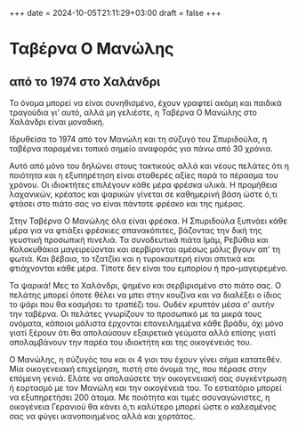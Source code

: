 +++
date = 2024-10-05T21:11:29+03:00
draft = false
+++

<h1 class="text-neutral-100">Ταβέρνα Ο Μανώλης</h1>
<h2>από το 1974 στο Χαλάνδρι</h2>

<p>Το όνομα μπορεί να είναι συνηθισμένο, έχουν γραφτεί ακόμη και παιδικά τραγούδια γι’ αυτό, αλλά μη γελιέστε, η Ταβέρνα Ο Μανώλης στο Χαλάνδρι είναι μοναδική.</p>

<p>Ιδρυθείσα το 1974 από τον Μανώλη και τη σύζυγό του Σπυριδούλα, η ταβέρνα παραμένει τοπικό σημείο αναφοράς για πάνω από 30 χρόνια.</p>

<p>Αυτό από μόνο του δηλώνει στους τακτικούς αλλά και νέους πελάτες ότι η ποιότητα και η εξυπηρέτηση είναι σταθερές αξίες παρά το πέρασμα του χρόνου. Οι ιδιοκτήτες επιλέγουν κάθε μέρα φρέσκα υλικά. Η προμήθεια λαχανικών, κρέατος και ψαρικών γίνεται σε καθημερινή βάση ώστε ό,τι φτάσει στο πιάτο σας να είναι πάντοτε φρέσκο και της ημέρας.</p>

<p>Στην Ταβέρνα Ο Μανώλης όλα είναι φρέσκα. Η Σπυριδούλα ξυπνάει κάθε μέρα για να φτιάξει φρέσκιες σπανακόπιτες, βάζοντας την δική της γευστική προσωπική πινελιά. Τα συνοδευτικά πιάτα Ιμάμ, Ρεβύθια και Κολοκυθάκια μαγειρεύονται και σερβίρονται αμέσως μόλις βγουν απ’ τη φωτιά. Και βέβαια, το τζατζίκι και η τυροκαυτερή είναι σπιτικά και φτιάχνονται κάθε μέρα. Τίποτε δεν είναι του εμπορίου ή προ-μαγειρεμένο.</p>

<p>Τα ψαρικά! Μες το Χαλάνδρι, ψημένο και σερβιρισμένο στο πιάτο σας. Ο πελάτης μπορεί όποτε θέλει να μπει στην κουζίνα και να διαλέξει ο ίδιος το ψάρι που θα κοσμήσει το τραπέζι του. Ουδέν κρυπτόν μέσα σ’ αυτήν την ταβέρνα. Οι πελάτες γνωρίζουν το προσωπικό με τα μικρά τους ονόματα, κάποιοι μάλιστα έρχονται επανειλημμένα κάθε βράδυ, όχι μόνο γιατί ξέρουν ότι θα απολαύσουν εξαιρετικά γεύματα αλλά επίσης γιατί απολαμβάνουν την παρέα του ιδιοκτήτη και της οικογένειάς του.</p>

<p>Ο Μανώλης, η σύζυγός του και οι 4 γιοι του έχουν γίνει σήμα κατατεθέν. Μία οικογενειακή επιχείρηση, πιστή στο όνομά της, που πέρασε στην επόμενη γενιά. Ελάτε να απολαύσετε την οικογενειακή σας συγκέντρωση ή εορτασμό με τον Μανώλη και την οικογένειά του. Το εστιατόριο μπορεί να εξυπηρετήσει 200 άτομα. Με ποιότητα και τιμές ασυναγώνιστες, η οικογένεια Γερανιού θα κάνει ό,τι καλύτερο μπορεί ώστε ο καλεσμένος σας να φύγει ικανοποιημένος αλλά και χορτάτος.</p>